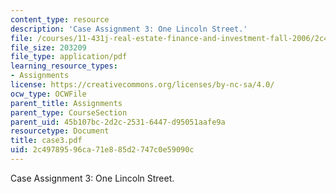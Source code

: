 ```yaml
---
content_type: resource
description: 'Case Assignment 3: One Lincoln Street.'
file: /courses/11-431j-real-estate-finance-and-investment-fall-2006/2c49789596ca71e885d2747c0e59090c_case3.pdf
file_size: 203209
file_type: application/pdf
learning_resource_types:
- Assignments
license: https://creativecommons.org/licenses/by-nc-sa/4.0/
ocw_type: OCWFile
parent_title: Assignments
parent_type: CourseSection
parent_uid: 45b107bc-2d2c-2531-6447-d95051aafe9a
resourcetype: Document
title: case3.pdf
uid: 2c497895-96ca-71e8-85d2-747c0e59090c
---
```

Case Assignment 3: One Lincoln Street.